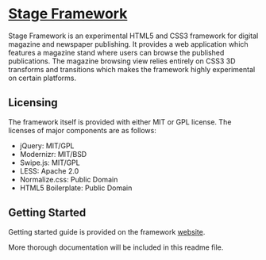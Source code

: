 # [Stage Framework](http://www.stageframework.com)

Stage Framework is an experimental HTML5 and CSS3 framework for
digital magazine and newspaper publishing. It provides a web
application which features a magazine stand where users can browse
the published publications. The magazine browsing view relies
entirely on CSS3 3D transforms and transitions which makes the
framework highly experimental on certain platforms.

## Licensing

The framework itself is provided with either MIT or GPL license.
The licenses of major components are as follows:

* jQuery: MIT/GPL
* Modernizr: MIT/BSD
* Swipe.js: MIT/GPL
* LESS: Apache 2.0
* Normalize.css: Public Domain
* HTML5 Boilerplate: Public Domain

## Getting Started

Getting started guide is provided on the framework [website](http://www.stageframework.com/).

More thorough documentation will be included in this readme file.
